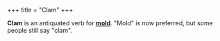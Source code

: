 +++
title = "Clam"
+++

**Clam** is an antiquated verb for [**mold**](/glossary/mold). "Mold" is now
preferred, but some people still say "clam".
